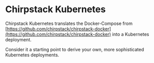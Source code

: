 # Chirpstack Kubernetes

Chirpstack Kubernetes translates the Docker-Compose from [https://github.com/chirpstack/chirpstack-docker](https://github.com/chirpstack/chirpstack-docker) into a Kubernetes deployment.

Consider it a starting point to derive your own, more sophisticated Kubernetes deployments.
